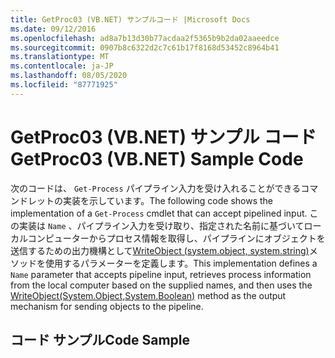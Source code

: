 ```yaml
---
title: GetProc03 (VB.NET) サンプルコード |Microsoft Docs
ms.date: 09/12/2016
ms.openlocfilehash: ad8a7b13d30b77acdaa2f5365b9b2da02aaeedce
ms.sourcegitcommit: 0907b8c6322d2c7c61b17f8168d53452c8964b41
ms.translationtype: MT
ms.contentlocale: ja-JP
ms.lasthandoff: 08/05/2020
ms.locfileid: "87771925"
---
```

# <a name="getproc03-vbnet-sample-code"></a><span data-ttu-id="ef069-102">GetProc03 (VB.NET) サンプル コード</span><span class="sxs-lookup"><span data-stu-id="ef069-102">GetProc03 (VB.NET) Sample Code</span></span>

<span data-ttu-id="ef069-103">次のコードは、 `Get-Process` パイプライン入力を受け入れることができるコマンドレットの実装を示しています。</span><span class="sxs-lookup"><span data-stu-id="ef069-103">The following code shows the implementation of a `Get-Process` cmdlet that can accept pipelined input.</span></span> <span data-ttu-id="ef069-104">この実装は `Name` 、パイプライン入力を受け取り、指定された名前に基づいてローカルコンピューターからプロセス情報を取得し、パイプラインにオブジェクトを送信するための出力機構として[WriteObject (system.object, system.string)](/dotnet/api/system.management.automation.cmdlet.writeobject?view=pscore-6.2.0#System_Management_Automation_Cmdlet_WriteObject_System_Object_System_Boolean_)メソッドを使用するパラメーターを定義します。</span><span class="sxs-lookup"><span data-stu-id="ef069-104">This implementation defines a `Name` parameter that accepts pipeline input, retrieves process information from the local computer based on the supplied names, and then uses the [WriteObject(System.Object,System.Boolean)](/dotnet/api/system.management.automation.cmdlet.writeobject?view=pscore-6.2.0#System_Management_Automation_Cmdlet_WriteObject_System_Object_System_Boolean_) method as the output mechanism for sending objects to the pipeline.</span></span>

## <a name="code-sample"></a><span data-ttu-id="ef069-105">コード サンプル</span><span class="sxs-lookup"><span data-stu-id="ef069-105">Code Sample</span></span>

<!-- TODO!!!: review snippet reference  [!CODE [Msh_samplesgetproc03#getproc03vbAll](Msh_samplesgetproc03#getproc03vbAll)]  -->
